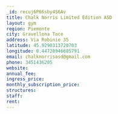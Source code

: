 ```yaml
---
_id: recuj6P66sby4S6Av
title: Chalk Norris Limited Edition ASD
layout: gym
region: Piemonte
city: Gravellona Toce
address: Via Robinie 35
latitude: 45.9290313720703
longitude: 8.44728946685791
email: chalknorrisasd@gmail.com
phone: 3451436205
website: 
annual_fee: 
ingress_price: 
monthly_subscription_price: 
structures: 
staff: 
rent: 
---
```


